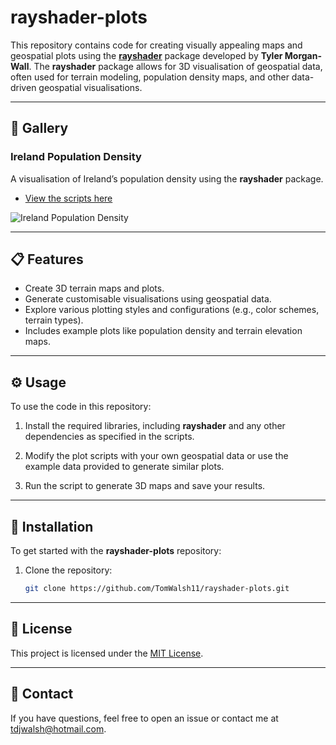 # **rayshader-plots**

This repository contains code for creating visually appealing maps and geospatial plots using the **[rayshader](https://github.com/tylermorganwall/rayshader)** package developed by **Tyler Morgan-Wall**. The **rayshader** package allows for 3D visualisation of geospatial data, often used for terrain modeling, population density maps, and other data-driven geospatial visualisations.

---

## **📸 Gallery**

### **Ireland Population Density**

A visualisation of Ireland’s population density using the **rayshader** package.

- [View the scripts here](plots/ireland)
  
![Ireland Population Density](linked_images/ireland_pop_density.jpg)

---

## **📋 Features**

- Create 3D terrain maps and plots.
- Generate customisable visualisations using geospatial data.
- Explore various plotting styles and configurations (e.g., color schemes, terrain types).
- Includes example plots like population density and terrain elevation maps.

---

## **⚙️ Usage**

To use the code in this repository:

1. Install the required libraries, including **rayshader** and any other dependencies as specified in the scripts.
   
2. Modify the plot scripts with your own geospatial data or use the example data provided to generate similar plots.

3. Run the script to generate 3D maps and save your results.

---

## **🔧 Installation**

To get started with the **rayshader-plots** repository:

1. Clone the repository:
   ```bash
   git clone https://github.com/TomWalsh11/rayshader-plots.git

---

## **📜 License**
This project is licensed under the [MIT License](LICENSE).

---

## **💬 Contact**
If you have questions, feel free to open an issue or contact me at [tdjwalsh@hotmail.com](mailto:tdjwalsh@hotmail.com).
